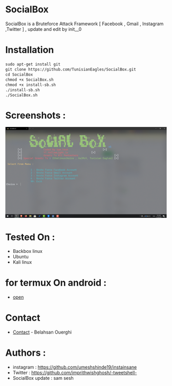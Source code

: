 # SocialBox
SocialBox is a Bruteforce Attack Framework [ Facebook , Gmail , Instagram ,Twitter ] , update and edit by init__0
# Installation
```
sudo apt-get install git
git clone https://github.com/TunisianEagles/SocialBox.git
cd SocialBox
chmod +x SocialBox.sh
chmod +x install-sb.sh
./install-sb.sh
./SocialBox.sh
```
# Screenshots :
![Test Image 8](./Screenshots/sb.png)
# Tested On :
* Backbox linux
* Ubuntu 
* Kali linux
# for termux On android :
* [open](https://github.com/samsesh/SocialBox-Termux)
# Contact
* [Contact](https://twitter.com/init__0) - Belahsan Ouerghi
# Authors :

* instagram : https://github.com/umeshshinde19/instainsane
* Twitter   : https://github.com/imprithwishghosh/-tweetshell-
* SocialBox update : sam sesh
